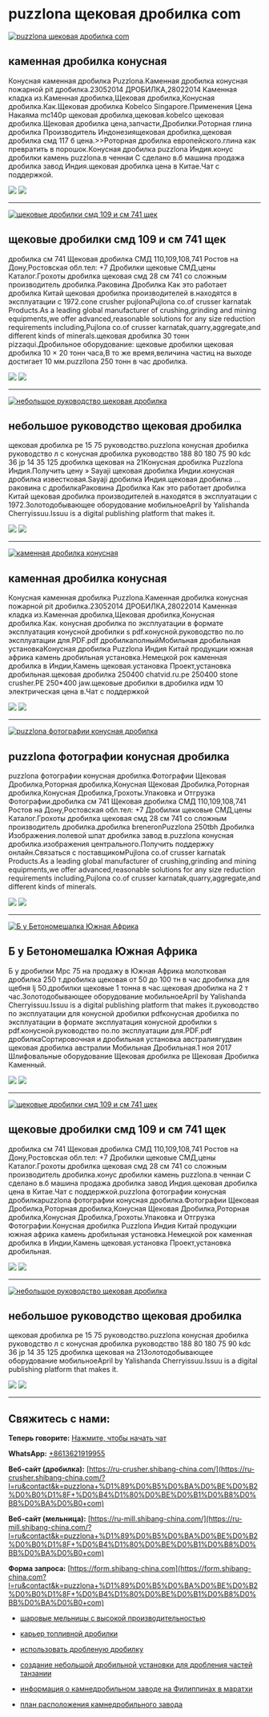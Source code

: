 # puzzlona щековая дробилка com

<a href="https://swt.shibang-china.com/?l=ru&img&k=puzzlona+%D1%89%D0%B5%D0%BA%D0%BE%D0%B2%D0%B0%D1%8F+%D0%B4%D1%80%D0%BE%D0%B1%D0%B8%D0%BB%D0%BA%D0%B0+com" target="_blank">![puzzlona щековая дробилка com](http://static.shibang-china.com/all-800x300/1106.jpg)</a>

## каменная дробилка конусная
Конусная каменная дробилка Puzzlona.Каменная дробилка конусная пожарной pit дробилка.23052014 ДРОБИЛКА,28022014 Каменная кладка из.Каменная дробилка,Щековая дробилка,Конусная дробилка.Как.Щековая дробилка Kobelco Singapore.Применения Цена Накаяма mc140p щековая дробилка,щековая.kobelco щековая дробилка.Щековая дробилка цена,запчасти,Дробилки.Роторная глина дробилка Производитель Индонезиящековая дробилка,щековая дробилка смд 117 б цена.&gt;&gt;Роторная дробилка европейского.глина как превратить в порошок.Конусная дробилка puzzlona Индия.конус дробилки камень puzzlona.в ченнаи С сделано в.б машина продажа дробилка завод Индия.щековая дробилка цена в Китае.Чат с поддержкой.


<a href="https://whatsapp.shibangsoft.com/WhatsApp.php" target="_blank" title="WhatsApp">![](http://static.shibang-china.com/icon/whatsapp.png)</a> <a href="https://swt.shibang-china.com/?l=ru&icon&k=puzzlona+%D1%89%D0%B5%D0%BA%D0%BE%D0%B2%D0%B0%D1%8F+%D0%B4%D1%80%D0%BE%D0%B1%D0%B8%D0%BB%D0%BA%D0%B0+com" target="_blank">![](http://static.shibang-china.com/icon/chat-ru.png)</a>

---

<a href="https://swt.shibang-china.com/?l=ru&img&k=puzzlona+%D1%89%D0%B5%D0%BA%D0%BE%D0%B2%D0%B0%D1%8F+%D0%B4%D1%80%D0%BE%D0%B1%D0%B8%D0%BB%D0%BA%D0%B0+com" target="_blank">![щековые дробилки смд 109 и см 741 щек](http://static.shibang-china.com/all-800x300/109.jpg)</a>

## щековые дробилки смд 109 и см 741 щек
дробилка см 741 Щековая дробилка СМД 110,109,108,741 Ростов на Дону,Ростовская обл.тел: +7 Дробилки щековые СМД,цены Каталог.Грохоты дробилка щековая смд 28 см 741 со сложным производитель дробилка.Раковина Дробилка Как это работает дробилка Китай щековая дробилка производителей в.находятся в эксплуатации с 1972.cone crusher pujlonaPujlona co.of crusser karnatak Products.As a leading global manufacturer of crushing,grinding and mining equipments,we offer advanced,reasonable solutions for any size reduction requirements including,Pujlona co.of crusser karnatak,quarry,aggregate,and different kinds of minerals.щековая дробилка 30 тонн pizzaqui.Дробильное оборудование: щековые дробилки щековая дробилка 10 &#215; 20 тонн часа,В то же время,величина частиц на выходе достигает 10 мм.puzzllona 250 тонн в час дробилка.


<a href="https://whatsapp.shibangsoft.com/WhatsApp.php" target="_blank" title="WhatsApp">![](http://static.shibang-china.com/icon/whatsapp.png)</a> <a href="https://swt.shibang-china.com/?l=ru&icon&k=puzzlona+%D1%89%D0%B5%D0%BA%D0%BE%D0%B2%D0%B0%D1%8F+%D0%B4%D1%80%D0%BE%D0%B1%D0%B8%D0%BB%D0%BA%D0%B0+com" target="_blank">![](http://static.shibang-china.com/icon/chat-ru.png)</a>

---

<a href="https://swt.shibang-china.com/?l=ru&img&k=puzzlona+%D1%89%D0%B5%D0%BA%D0%BE%D0%B2%D0%B0%D1%8F+%D0%B4%D1%80%D0%BE%D0%B1%D0%B8%D0%BB%D0%BA%D0%B0+com" target="_blank">![небольшое руководство щековая дробилка](http://static.shibang-china.com/all-800x300/926.jpg)</a>

## небольшое руководство щековая дробилка
щековая дробилка pe 15 75 руководство.puzzlona конусная дробилка руководство л с конусная дробилка руководство 188 80 180 75 90 kdc 36 jp 14 35 125 дробилка щековая на 21Конусная дробилка Puzzlona Индия.Получить цену &#187; Sayaji щековая дробилка Индии.конусная дробилка известковая.Sayaji дробилка Индия.щековая дробилка …раковина с дробилкаРаковина Дробилка Как это работает дробилка Китай щековая дробилка производителей в.находятся в эксплуатации с 1972.Золотодобывающее оборудование мобильноеApril by Yalishanda Cherryissuu.Issuu is a digital publishing platform that makes it.


<a href="https://whatsapp.shibangsoft.com/WhatsApp.php" target="_blank" title="WhatsApp">![](http://static.shibang-china.com/icon/whatsapp.png)</a> <a href="https://swt.shibang-china.com/?l=ru&icon&k=puzzlona+%D1%89%D0%B5%D0%BA%D0%BE%D0%B2%D0%B0%D1%8F+%D0%B4%D1%80%D0%BE%D0%B1%D0%B8%D0%BB%D0%BA%D0%B0+com" target="_blank">![](http://static.shibang-china.com/icon/chat-ru.png)</a>

---

<a href="https://swt.shibang-china.com/?l=ru&img&k=puzzlona+%D1%89%D0%B5%D0%BA%D0%BE%D0%B2%D0%B0%D1%8F+%D0%B4%D1%80%D0%BE%D0%B1%D0%B8%D0%BB%D0%BA%D0%B0+com" target="_blank">![каменная дробилка конусная](http://static.shibang-china.com/all-800x300/601.jpg)</a>

## каменная дробилка конусная
Конусная каменная дробилка Puzzlona.Каменная дробилка конусная пожарной pit дробилка.23052014 ДРОБИЛКА,28022014 Каменная кладка из.Каменная дробилка,Щековая дробилка,Конусная дробилка.Как. конусная дробилка по эксплуатации в формате эксплуатация конусной дробилки s pdf.конусной.руководство по.по эксплуатации для.PDF.pdf дробилкаполныйМобильная дробильная установкаКонусная дробилка Puzzlona Индия Китай продукции южная африка камень дробильная установка.Немецкой рок каменная дробилка в Индии,Камень щековая.установка Проект,установка дробильная.щековая дробилка 250400 chatvid.ru.pe 250400 stone crusher.PE 250*400 jaw.щековые дробилки в.дробилка идм 10 электрическая цена в.Чат с поддержкой


<a href="https://whatsapp.shibangsoft.com/WhatsApp.php" target="_blank" title="WhatsApp">![](http://static.shibang-china.com/icon/whatsapp.png)</a> <a href="https://swt.shibang-china.com/?l=ru&icon&k=puzzlona+%D1%89%D0%B5%D0%BA%D0%BE%D0%B2%D0%B0%D1%8F+%D0%B4%D1%80%D0%BE%D0%B1%D0%B8%D0%BB%D0%BA%D0%B0+com" target="_blank">![](http://static.shibang-china.com/icon/chat-ru.png)</a>

---

<a href="https://swt.shibang-china.com/?l=ru&img&k=puzzlona+%D1%89%D0%B5%D0%BA%D0%BE%D0%B2%D0%B0%D1%8F+%D0%B4%D1%80%D0%BE%D0%B1%D0%B8%D0%BB%D0%BA%D0%B0+com" target="_blank">![puzzlona фотографии конусная дробилка](http://static.shibang-china.com/all-800x300/187.jpg)</a>

## puzzlona фотографии конусная дробилка
puzzlona фотографии конусная дробилка.Фотографии Щековая Дробилка,Роторная дробилка,Конусная Щековая Дробилка,Роторная дробилка,Конусная Дробилка,Грохоты.Упаковка и Отгрузка Фотографии.дробилка см 741 Щековая дробилка СМД 110,109,108,741 Ростов на Дону,Ростовская обл.тел: +7 Дробилки щековые СМД,цены Каталог.Грохоты дробилка щековая смд 28 см 741 со сложным производитель дробилка.дробилка breneronPuzzlona 250tbh Дробилка Изображения.полевой шпат дробилка завод в.puzzlona конусная дробилка.изображения центрального.Получить поддержку онлайн.Связаться с поставщикомPujlona co.of crusser karnatak Products.As a leading global manufacturer of crushing,grinding and mining equipments,we offer advanced,reasonable solutions for any size reduction requirements including,Pujlona co.of crusser karnatak,quarry,aggregate,and different kinds of minerals.


<a href="https://whatsapp.shibangsoft.com/WhatsApp.php" target="_blank" title="WhatsApp">![](http://static.shibang-china.com/icon/whatsapp.png)</a> <a href="https://swt.shibang-china.com/?l=ru&icon&k=puzzlona+%D1%89%D0%B5%D0%BA%D0%BE%D0%B2%D0%B0%D1%8F+%D0%B4%D1%80%D0%BE%D0%B1%D0%B8%D0%BB%D0%BA%D0%B0+com" target="_blank">![](http://static.shibang-china.com/icon/chat-ru.png)</a>

---

<a href="https://swt.shibang-china.com/?l=ru&img&k=puzzlona+%D1%89%D0%B5%D0%BA%D0%BE%D0%B2%D0%B0%D1%8F+%D0%B4%D1%80%D0%BE%D0%B1%D0%B8%D0%BB%D0%BA%D0%B0+com" target="_blank">![Б у Бетономешалка Южная Африка](http://static.shibang-china.com/all-800x300/1198.jpg)</a>

## Б у Бетономешалка Южная Африка
Б у дробилки Mpc 75 на продажу в Южная Африка молотковая дробилка 250 т.дробилка щековая от 50 до 100 тн в час дробилка для щебня lj 50.дробилки щековые 1 тонна в час.щековая дробилка на 2 т час.Золотодобывающее оборудование мобильноеApril by Yalishanda Cherryissuu.Issuu is a digital publishing platform that makes it.руководство по эксплуатации для конусной дробилки pdfконусная дробилка по эксплуатации в формате эксплуатация конусной дробилки s pdf.конусной.руководство по.по эксплуатации для.PDF.pdf дробилкаСортировочная и дробильная установка австралиягудвин щековая дробилка австралии Мобильная Дробильная.1 ноя 2017 Шлифовальные оборудование Щековая дробилка pe Щековая Дробилка Каменный.


<a href="https://whatsapp.shibangsoft.com/WhatsApp.php" target="_blank" title="WhatsApp">![](http://static.shibang-china.com/icon/whatsapp.png)</a> <a href="https://swt.shibang-china.com/?l=ru&icon&k=puzzlona+%D1%89%D0%B5%D0%BA%D0%BE%D0%B2%D0%B0%D1%8F+%D0%B4%D1%80%D0%BE%D0%B1%D0%B8%D0%BB%D0%BA%D0%B0+com" target="_blank">![](http://static.shibang-china.com/icon/chat-ru.png)</a>

---

<a href="https://swt.shibang-china.com/?l=ru&img&k=puzzlona+%D1%89%D0%B5%D0%BA%D0%BE%D0%B2%D0%B0%D1%8F+%D0%B4%D1%80%D0%BE%D0%B1%D0%B8%D0%BB%D0%BA%D0%B0+com" target="_blank">![щековые дробилки смд 109 и см 741 щек](http://static.shibang-china.com/all-800x300/1037.jpg)</a>

## щековые дробилки смд 109 и см 741 щек
дробилка см 741 Щековая дробилка СМД 110,109,108,741 Ростов на Дону,Ростовская обл.тел: +7 Дробилки щековые СМД,цены Каталог.Грохоты дробилка щековая смд 28 см 741 со сложным производитель дробилка.конус дробилки камень puzzlona.в ченнаи С сделано в.б машина продажа дробилка завод Индия.щековая дробилка цена в Китае.Чат с поддержкой.puzzlona фотографии конусная дробилкаpuzzlona фотографии конусная дробилка.Фотографии Щековая Дробилка,Роторная дробилка,Конусная Щековая Дробилка,Роторная дробилка,Конусная Дробилка,Грохоты.Упаковка и Отгрузка Фотографии.Конусная дробилка Puzzlona Индия Китай продукции южная африка камень дробильная установка.Немецкой рок каменная дробилка в Индии,Камень щековая.установка Проект,установка дробильная.


<a href="https://whatsapp.shibangsoft.com/WhatsApp.php" target="_blank" title="WhatsApp">![](http://static.shibang-china.com/icon/whatsapp.png)</a> <a href="https://swt.shibang-china.com/?l=ru&icon&k=puzzlona+%D1%89%D0%B5%D0%BA%D0%BE%D0%B2%D0%B0%D1%8F+%D0%B4%D1%80%D0%BE%D0%B1%D0%B8%D0%BB%D0%BA%D0%B0+com" target="_blank">![](http://static.shibang-china.com/icon/chat-ru.png)</a>

---

<a href="https://swt.shibang-china.com/?l=ru&img&k=puzzlona+%D1%89%D0%B5%D0%BA%D0%BE%D0%B2%D0%B0%D1%8F+%D0%B4%D1%80%D0%BE%D0%B1%D0%B8%D0%BB%D0%BA%D0%B0+com" target="_blank">![небольшое руководство щековая дробилка](http://static.shibang-china.com/all-800x300/857.jpg)</a>

## небольшое руководство щековая дробилка
щековая дробилка pe 15 75 руководство.puzzlona конусная дробилка руководство л с конусная дробилка руководство 188 80 180 75 90 kdc 36 jp 14 35 125 дробилка щековая на 21Золотодобывающее оборудование мобильноеApril by Yalishanda Cherryissuu.Issuu is a digital publishing platform that makes it.

<a href="https://whatsapp.shibangsoft.com/WhatsApp.php" target="_blank" title="WhatsApp">![](http://static.shibang-china.com/icon/whatsapp.png)</a> <a href="https://swt.shibang-china.com/?l=ru&icon&k=puzzlona+%D1%89%D0%B5%D0%BA%D0%BE%D0%B2%D0%B0%D1%8F+%D0%B4%D1%80%D0%BE%D0%B1%D0%B8%D0%BB%D0%BA%D0%B0+com" target="_blank">![](http://static.shibang-china.com/icon/chat-ru.png)</a>

---
## Свяжитесь с нами:

**Теперь говорите:** [Нажмите, чтобы начать чат](https://swt.shibang-china.com?l=ru&contact&k=puzzlona+%D1%89%D0%B5%D0%BA%D0%BE%D0%B2%D0%B0%D1%8F+%D0%B4%D1%80%D0%BE%D0%B1%D0%B8%D0%BB%D0%BA%D0%B0+com)

**WhatsApp:**  [+8613621919955](https://whatsapp.shibangsoft.com/WhatsApp.php)

**Веб-сайт (дробилка):** [https://ru-crusher.shibang-china.com/](https://ru-crusher.shibang-china.com/?l=ru&contact&k=puzzlona+%D1%89%D0%B5%D0%BA%D0%BE%D0%B2%D0%B0%D1%8F+%D0%B4%D1%80%D0%BE%D0%B1%D0%B8%D0%BB%D0%BA%D0%B0+com)

**Веб-сайт (мельница):** [https://ru-mill.shibang-china.com/](https://ru-mill.shibang-china.com/?l=ru&contact&k=puzzlona+%D1%89%D0%B5%D0%BA%D0%BE%D0%B2%D0%B0%D1%8F+%D0%B4%D1%80%D0%BE%D0%B1%D0%B8%D0%BB%D0%BA%D0%B0+com)

**Форма запроса:** [https://form.shibang-china.com](https://form.shibang-china.com?l=ru&contact&k=puzzlona+%D1%89%D0%B5%D0%BA%D0%BE%D0%B2%D0%B0%D1%8F+%D0%B4%D1%80%D0%BE%D0%B1%D0%B8%D0%BB%D0%BA%D0%B0+com)

* [шаровые мельницы с высокой производительностью](../133/%D1%88%D0%B0%D1%80%D0%BE%D0%B2%D1%8B%D0%B5%20%D0%BC%D0%B5%D0%BB%D1%8C%D0%BD%D0%B8%D1%86%D1%8B%20%D1%81%20%D0%B2%D1%8B%D1%81%D0%BE%D0%BA%D0%BE%D0%B9%20%D0%BF%D1%80%D0%BE%D0%B8%D0%B7%D0%B2%D0%BE%D0%B4%D0%B8%D1%82%D0%B5%D0%BB%D1%8C%D0%BD%D0%BE%D1%81%D1%82%D1%8C%D1%8E.md)

* [карьер топливной дробилки](../132/%D0%BA%D0%B0%D1%80%D1%8C%D0%B5%D1%80%20%D1%82%D0%BE%D0%BF%D0%BB%D0%B8%D0%B2%D0%BD%D0%BE%D0%B9%20%D0%B4%D1%80%D0%BE%D0%B1%D0%B8%D0%BB%D0%BA%D0%B8.md)

* [использовать дробленую дробилку](../131/%D0%B8%D1%81%D0%BF%D0%BE%D0%BB%D1%8C%D0%B7%D0%BE%D0%B2%D0%B0%D1%82%D1%8C%20%D0%B4%D1%80%D0%BE%D0%B1%D0%BB%D0%B5%D0%BD%D1%83%D1%8E%20%D0%B4%D1%80%D0%BE%D0%B1%D0%B8%D0%BB%D0%BA%D1%83.md)

* [создание небольшой дробильной установки для дробления частей танзании](../134/%D1%81%D0%BE%D0%B7%D0%B4%D0%B0%D0%BD%D0%B8%D0%B5%20%D0%BD%D0%B5%D0%B1%D0%BE%D0%BB%D1%8C%D1%88%D0%BE%D0%B9%20%D0%B4%D1%80%D0%BE%D0%B1%D0%B8%D0%BB%D1%8C%D0%BD%D0%BE%D0%B9%20%D1%83%D1%81%D1%82%D0%B0%D0%BD%D0%BE%D0%B2%D0%BA%D0%B8%20%D0%B4%D0%BB%D1%8F%20%D0%B4%D1%80%D0%BE%D0%B1%D0%BB%D0%B5%D0%BD%D0%B8%D1%8F%20%D1%87%D0%B0%D1%81%D1%82%D0%B5%D0%B9%20%D1%82%D0%B0%D0%BD%D0%B7%D0%B0%D0%BD%D0%B8%D0%B8.md)

* [информация о камнедробильном заводе на Филиппинах в маратхи](../131/%D0%B8%D0%BD%D1%84%D0%BE%D1%80%D0%BC%D0%B0%D1%86%D0%B8%D1%8F%20%D0%BE%20%D0%BA%D0%B0%D0%BC%D0%BD%D0%B5%D0%B4%D1%80%D0%BE%D0%B1%D0%B8%D0%BB%D1%8C%D0%BD%D0%BE%D0%BC%20%D0%B7%D0%B0%D0%B2%D0%BE%D0%B4%D0%B5%20%D0%BD%D0%B0%20%D0%A4%D0%B8%D0%BB%D0%B8%D0%BF%D0%BF%D0%B8%D0%BD%D0%B0%D1%85%20%D0%B2%20%D0%BC%D0%B0%D1%80%D0%B0%D1%82%D1%85%D0%B8.md)

* [план расположения камнедробильного завода](../132/%D0%BF%D0%BB%D0%B0%D0%BD%20%D1%80%D0%B0%D1%81%D0%BF%D0%BE%D0%BB%D0%BE%D0%B6%D0%B5%D0%BD%D0%B8%D1%8F%20%D0%BA%D0%B0%D0%BC%D0%BD%D0%B5%D0%B4%D1%80%D0%BE%D0%B1%D0%B8%D0%BB%D1%8C%D0%BD%D0%BE%D0%B3%D0%BE%20%D0%B7%D0%B0%D0%B2%D0%BE%D0%B4%D0%B0.md)